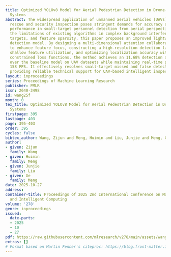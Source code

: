 ```yaml
---
title: Optimized YOLOv8 Model for Aerial Pedestrian Detection in Drone-Based Monitoring
  Systems
abstract: The widespread application of unmanned aerial vehicles (UAVs) in emergency
  rescue and security inspection poses stringent demands for accuracy and real-time
  performance in small-target personnel detection from aerial perspectives. Addressing
  the limitations of existing algorithms in complex background interference, multi-scale
  targets, and feature sparsity, this paper proposes an improved lightweight YOLOv8
  detection model. By designing a multi-dimensional attention collaboration module
  to enhance feature focus, constructing a high-resolution detection layer to improve
  shallow feature utilization, and optimizing localization accuracy with geometrically
  constrained loss functions, the method achieves an 11.68% detection accuracy improvement
  over the baseline model on UAV datasets while maintaining real-time processing at
  158 FPS. It effectively resolves small-target missed and false detection issues,
  providing reliable technical support for UAV-based intelligent inspection tasks.
layout: inproceedings
series: Proceedings of Machine Learning Research
publisher: PMLR
issn: 2640-3498
id: wang25f
month: 0
tex_title: Optimized YOLOv8 Model for Aerial Pedestrian Detection in Drone-Based Monitoring
  Systems
firstpage: 395
lastpage: 403
page: 395-403
order: 395
cycles: false
bibtex_author: Wang, Zijun and Meng, Huimin and Liu, Junjie and Meng, Ge
author:
- given: Zijun
  family: Wang
- given: Huimin
  family: Meng
- given: Junjie
  family: Liu
- given: Ge
  family: Meng
date: 2025-10-27
address:
container-title: Proceedings of 2025 2nd International Conference on Machine Learning
  and Intelligent Computing
volume: '278'
genre: inproceedings
issued:
  date-parts:
  - 2025
  - 10
  - 27
pdf: https://raw.githubusercontent.com/mlresearch/v278/main/assets/wang25f/wang25f.pdf
extras: []
# Format based on Martin Fenner's citeproc: https://blog.front-matter.io/posts/citeproc-yaml-for-bibliographies/
---
```

